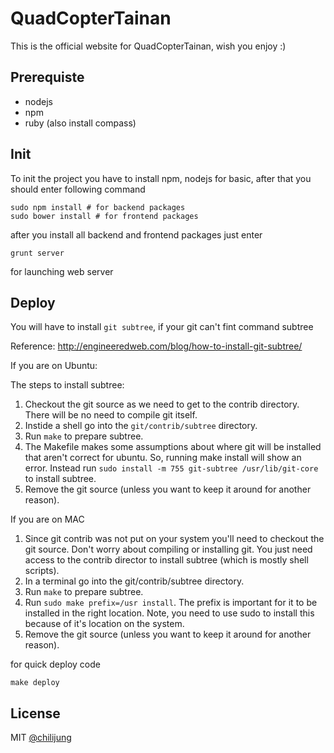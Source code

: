 # QuadCopterTainan

This is the official website for QuadCopterTainan, wish you enjoy :)

## Prerequiste

- nodejs
- npm
- ruby (also install compass)

## Init

To init the project you have to install npm, nodejs for basic, after that you should enter following command

```
sudo npm install # for backend packages
sudo bower install # for frontend packages
```

after you install all backend and frontend packages just enter 

```
grunt server
```

for launching web server

## Deploy

You will have to install `git subtree`, if your git can't fint command subtree

Reference: http://engineeredweb.com/blog/how-to-install-git-subtree/

If you are on Ubuntu:

The steps to install subtree:

1. Checkout the git source as we need to get to the contrib directory. There will be no need to compile git itself.
2. Instide a shell go into the `git/contrib/subtree` directory.
3. Run `make` to prepare subtree.
4. The Makefile makes some assumptions about where git will be installed that aren't correct for ubuntu. So, running make install will show an error. Instead run `sudo install -m 755 git-subtree /usr/lib/git-core` to install subtree.
5. Remove the git source (unless you want to keep it around for another reason).

If you are on MAC

1. Since git contrib was not put on your system you'll need to checkout the git source. Don't worry about compiling or installing git. You just need access to the contrib director to install subtree (which is mostly shell scripts).
2. In a terminal go into the git/contrib/subtree directory.
3. Run `make` to prepare subtree.
4. Run `sudo make prefix=/usr install`. The prefix is important for it to be installed in the right location. Note, you need to use sudo to install this because of it's location on the system.
5. Remove the git source (unless you want to keep it around for another reason).

for quick deploy code

```
make deploy
```


## License

MIT [@chilijung](http://github.com/chilijung)
